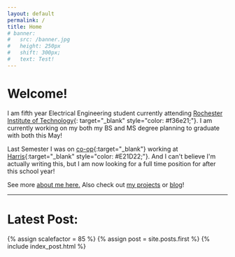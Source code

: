 ```yaml
---
layout: default
permalink: /
title: Home
# banner:
#   src: /banner.jpg
#   height: 250px
#   shift: 300px;
#   text: Test!
---
```


# Welcome!

I am fifth year Electrical Engineering student currently 
attending [Rochester Institute of Technology](http://rit.edu){: target="_blank" style="color: #f36e21;"}. I am currently
working on my both my BS and MS degree planning to graduate with both this May! 

Last Semester I was on [co-op](http://www.rit.edu/co-op.html){:target="_blank"} working at 
[Harris](https://www.harris.com/){:target="_blank" style="color: #E21D22;"}. And I can't believe I'm actually writing this,
but I am now looking for a full time position for after this school year!

See more [about me here.](/about) Also check out [my projects](/projects) or [blog](/blog)!

***

# Latest Post:

{% assign scalefactor = 85 %}
{% assign post = site.posts.first %}
{% include index_post.html %}
